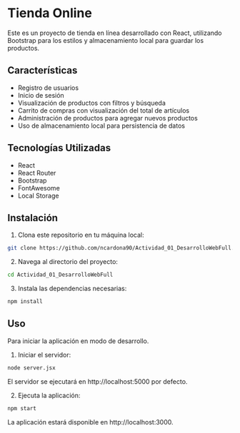 # Tienda Online

Este es un proyecto de tienda en línea desarrollado con React, utilizando Bootstrap para los estilos y almacenamiento local para guardar los productos.

## Características

- Registro de usuarios
- Inicio de sesión
- Visualización de productos con filtros y búsqueda
- Carrito de compras con visualización del total de artículos
- Administración de productos para agregar nuevos productos
- Uso de almacenamiento local para persistencia de datos

## Tecnologías Utilizadas

- React
- React Router
- Bootstrap
- FontAwesome
- Local Storage

## Instalación

1. Clona este repositorio en tu máquina local:

```sh
git clone https://github.com/ncardona90/Actividad_01_DesarrolloWebFull.git
```
2. Navega al directorio del proyecto:

```sh 
cd Actividad_01_DesarrolloWebFull
```
3. Instala las dependencias necesarias:

```sh 
npm install
```
## Uso

Para iniciar la aplicación en modo de desarrollo.

1. Iniciar el servidor:

```sh 
node server.jsx
```
El servidor se ejecutará en http://localhost:5000 por defecto.

2. Ejecuta la aplicación:

```sh 
npm start
```

La aplicación estará disponible en http://localhost:3000.